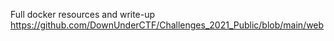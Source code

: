 Full docker resources and write-up
https://github.com/DownUnderCTF/Challenges_2021_Public/blob/main/web
